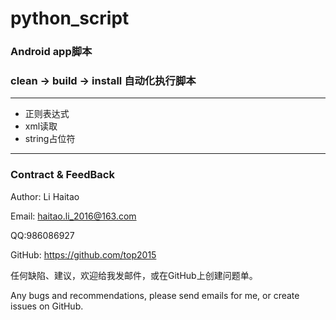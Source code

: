# python_script

### Android app脚本

### clean -> build -> install 自动化执行脚本
--------------
+ 正则表达式
+ xml读取
+ string占位符
----------
### Contract & FeedBack
Author: Li Haitao

Email: haitao.li_2016@163.com

QQ:986086927

GitHub: https://github.com/top2015

任何缺陷、建议，欢迎给我发邮件，或在GitHub上创建问题单。

Any bugs and recommendations, please send emails for me, or create issues on GitHub.
